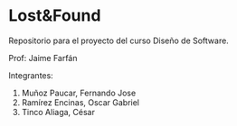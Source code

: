 # Lost&Found
Repositorio para el proyecto del curso Diseño de Software.

Prof: Jaime Farfán

Integrantes: 
1. Muñoz Paucar, Fernando Jose
2. Ramírez Encinas, Oscar Gabriel
3. Tinco Aliaga, César
